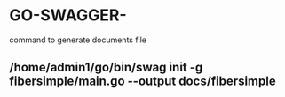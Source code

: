 # GO-SWAGGER-

command to generate documents file

## /home/admin1/go/bin/swag init -g fibersimple/main.go --output docs/fibersimple
